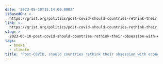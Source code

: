 ```yaml
---
date: '2023-05-10T15:14:00.000Z'
isBasedOn: >-
  https://grist.org/politics/post-covid-should-countries-rethink-their-obsession-with-economic-growth/
link: >-
  https://grist.org/politics/post-covid-should-countries-rethink-their-obsession-with-economic-growth/
slug: >-
  2023-05-10-post-covid-should-countries-rethink-their-obsession-with-economic-growth
tags:
  - books
  - climate
title: 'Post-COVID, should countries rethink their obsession with economic growth? '
---
```


